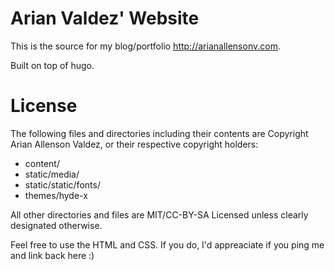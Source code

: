 # Arian Valdez' Website

This is the source for my blog/portfolio http://arianallensonv.com.

Built on top of hugo.

# License

The following files and directories including their contents are Copyright Arian Allenson Valdez, or their respective copyright holders:

* content/
* static/media/
* static/static/fonts/
* themes/hyde-x

All other directories and files are MIT/CC-BY-SA Licensed unless clearly designated otherwise.

Feel free to use the HTML and CSS. If you do, I'd appreaciate if you ping me and link back here :)
